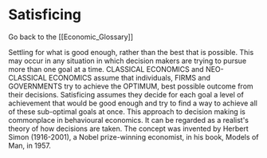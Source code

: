 # Satisficing

Go back to the [[Economic_Glossary]]


Settling for what is good enough, rather than the best that is possible. This may occur in any situation in which decision makers are trying to pursue more than one goal at a time. CLASSICAL ECONOMICS and NEO-CLASSICAL ECONOMICS assume that individuals, FIRMS and GOVERNMENTS try to achieve the OPTIMUM, best possible outcome from their decisions. Satisficing assumes they decide for each goal a level of achievement that would be good enough and try to find a way to achieve all of these sub-optimal goals at once. This approach to decision making is commonplace in behavioural economics. It can be regarded as a realist's theory of how decisions are taken. The concept was invented by Herbert Simon (1916-2001), a Nobel ­prize-winning economist, in his book, Models of Man, in 1957.

